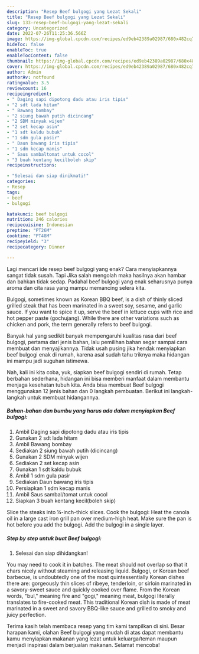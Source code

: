 ```yaml
---
description: "Resep Beef bulgogi yang Lezat Sekali"
title: "Resep Beef bulgogi yang Lezat Sekali"
slug: 133-resep-beef-bulgogi-yang-lezat-sekali
category: Uncategorized
date: 2022-07-26T11:25:36.566Z
image: https://img-global.cpcdn.com/recipes/ed9eb42389a02987/680x482cq70/beef-bulgogi-foto-resep-utama.jpg
hideToc: false
enableToc: true
enableTocContent: false
thumbnail: https://img-global.cpcdn.com/recipes/ed9eb42389a02987/680x482cq70/beef-bulgogi-foto-resep-utama.jpg
cover: https://img-global.cpcdn.com/recipes/ed9eb42389a02987/680x482cq70/beef-bulgogi-foto-resep-utama.jpg
author: Admin
authorAv: notfound
ratingvalue: 3.5
reviewcount: 16
recipeingredient:
- " Daging sapi dipotong dadu atau iris tipis"
- "2 sdt lada hitam"
- " Bawang bombay"
- "2 siung bawah putih dicincang"
- "2 SDM minyak wijen"
- "2 set kecap asin"
- "1 sdt kaldu bubuk"
- "1 sdm gula pasir"
- " Daun bawang iris tipis"
- "1 sdm kecap manis"
- " Saus sambaltomat untuk cocol"
- "3 buah kentang kecilboleh skip"
recipeinstructions:

- "Selesai dan siap dinikmati!"
categories:
- Resep
tags:
- beef
- bulgogi

katakunci: beef bulgogi 
nutrition: 246 calories
recipecuisine: Indonesian
preptime: "PT26M"
cooktime: "PT48M"
recipeyield: "3"
recipecategory: Dinner

---
```



Lagi mencari ide resep beef bulgogi yang enak? Cara menyiapkannya sangat tidak susah. Tapi Jika salah mengolah maka hasilnya akan hambar dan bahkan tidak sedap. Padahal beef bulgogi yang enak seharusnya punya aroma dan cita rasa yang mampu memancing selera kita.


Bulgogi, sometimes known as Korean BBQ beef, is a dish of thinly sliced grilled steak that has been marinated in a sweet soy, sesame, and garlic sauce. If you want to spice it up, serve the beef in lettuce cups with rice and hot pepper paste (gochujang). While there are other variations such as chicken and pork, the term generally refers to beef bulgogi.

Banyak hal yang sedikit banyak mempengaruhi kualitas rasa dari beef bulgogi, pertama dari jenis bahan, lalu pemilihan bahan segar sampai cara membuat dan menyajikannya. Tidak usah pusing jika hendak menyiapkan beef bulgogi enak di rumah, karena asal sudah tahu triknya maka hidangan ini mampu jadi suguhan istimewa.


Nah, kali ini kita coba, yuk, siapkan beef bulgogi sendiri di rumah. Tetap berbahan sederhana, hidangan ini bisa memberi manfaat dalam membantu menjaga kesehatan tubuh kita. Anda bisa membuat Beef bulgogi menggunakan 12 jenis bahan dan 0 langkah pembuatan. Berikut ini langkah-langkah untuk membuat hidangannya.

<!--inarticleads1-->

##### Bahan-bahan dan bumbu yang harus ada dalam menyiapkan Beef bulgogi:

1. Ambil  Daging sapi dipotong dadu atau iris tipis
1. Gunakan 2 sdt lada hitam
1. Ambil  Bawang bombay
1. Sediakan 2 siung bawah putih (dicincang)
1. Gunakan 2 SDM minyak wijen
1. Sediakan 2 set kecap asin
1. Gunakan 1 sdt kaldu bubuk
1. Ambil 1 sdm gula pasir
1. Sediakan  Daun bawang iris tipis
1. Persiapkan 1 sdm kecap manis
1. Ambil  Saus sambal/tomat untuk cocol
1. Siapkan 3 buah kentang kecil(boleh skip)


Slice the steaks into ¼-inch-thick slices. Cook the bulgogi: Heat the canola oil in a large cast iron grill pan over medium-high heat. Make sure the pan is hot before you add the bulgogi. Add the bulgogi in a single layer. 

<!--inarticleads2-->

##### Step by step untuk buat Beef bulgogi:


1. Selesai dan siap dihidangkan!

You may need to cook it in batches. The meat should not overlap so that it chars nicely without steaming and releasing liquid. Bulgogi, or Korean beef barbecue, is undoubtedly one of the most quintessentially Korean dishes there are: gorgeously thin slices of ribeye, tenderloin, or sirloin marinated in a savory-sweet sauce and quickly cooked over flame. From the Korean words, &#34;bul,&#34; meaning fire and &#34;gogi,&#34; meaning meat, bulgogi literally translates to fire-cooked meat. This traditional Korean dish is made of meat marinated in a sweet and savory BBQ-like sauce and grilled to smoky and juicy perfection. 

Terima kasih telah membaca resep yang tim kami tampilkan di sini. Besar harapan kami, olahan Beef bulgogi yang mudah di atas dapat membantu kamu menyiapkan makanan yang lezat untuk keluarga/teman maupun menjadi inspirasi dalam berjualan makanan. Selamat mencoba!
